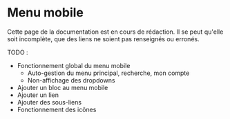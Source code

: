 # Menu mobile

<div class="warning ico-after">
    <p>
        Cette page de la documentation est en cours de rédaction.  
        Il se peut qu'elle soit incomplète, que des liens ne soient pas renseignés ou erronés.
    </p>
</div>


TODO :

- Fonctionnement global du menu mobile
    - Auto-gestion du menu principal, recherche, mon compte
    - Non-affichage des dropdowns
- Ajouter un bloc au menu mobile
- Ajouter un lien
- Ajouter des sous-liens
- Fonctionnement des icônes